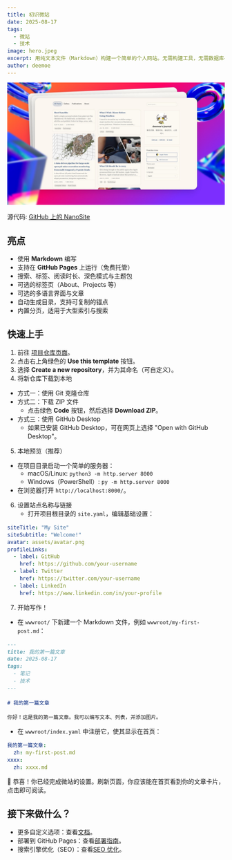 ```yaml
---
title: 初识微站
date: 2025-08-17
tags:
  - 微站
  - 技术
image: hero.jpeg
excerpt: 用纯文本文件（Markdown）构建一个简单的个人网站。无需构建工具，无需数据库——只需编辑文件并发布。非常适合博客、笔记、维基、日记或书籍章节。
author: deemoe
---
```


![hero](hero.jpeg)

源代码: [GitHub 上的 NanoSite](https://github.com/deemoe404/NanoSite)

## 亮点

- 使用 **Markdown** 编写
- 支持在 **GitHub Pages** 上运行（免费托管）
- 搜索、标签、阅读时长、深色模式与主题包
- 可选的标签页（About、Projects 等）
- 可选的多语言界面与文章
- 自动生成目录，支持可复制的锚点
- 内置分页，适用于大型索引与搜索

## 快速上手

1) 前往 [项目仓库页面](https://github.com/deemoe404/NanoSite)。  
2) 点击右上角绿色的 **Use this template** 按钮。  
3) 选择 **Create a new repository**，并为其命名（可自定义）。  
4) 将新仓库下载到本地  
  - 方式一：使用 Git 克隆仓库
  - 方式二：下载 ZIP 文件
    - 点击绿色 **Code** 按钮，然后选择 **Download ZIP**。
  - 方式三：使用 GitHub Desktop
    - 如果已安装 GitHub Desktop，可在网页上选择 "Open with GitHub Desktop"。
5) 本地预览（推荐）
  - 在项目目录启动一个简单的服务器：
    - macOS/Linux: `python3 -m http.server 8000`
    - Windows（PowerShell）: `py -m http.server 8000`
  - 在浏览器打开 `http://localhost:8000/`。
6) 设置站点名称与链接
    - 打开项目根目录的 `site.yaml`，编辑基础设置：
  ```yaml
  siteTitle: "My Site"
  siteSubtitle: "Welcome!"
  avatar: assets/avatar.png
  profileLinks:
    - label: GitHub
      href: https://github.com/your-username
    - label: Twitter
      href: https://twitter.com/your-username
    - label: LinkedIn
      href: https://www.linkedin.com/in/your-profile
  ```
7) 开始写作！
  - 在 `wwwroot/` 下新建一个 Markdown 文件，例如 `wwwroot/my-first-post.md`：
  ```markdown
  ---
  title: 我的第一篇文章
  date: 2025-08-17
  tags:
    - 笔记
    - 技术
  ---

  # 我的第一篇文章

  你好！这是我的第一篇文章。我可以编写文本、列表，并添加图片。
  ```
  - 在 `wwwroot/index.yaml` 中注册它，使其显示在首页：
  ```yaml
  我的第一篇文章:
    zh: my-first-post.md
  xxxx:
    zh: xxxx.md
  ```

🎉 恭喜！你已经完成微站的设置。刷新页面，你应该能在首页看到你的文章卡片，点击即可阅读。

## 接下来做什么？

- 更多自定义选项：查看[文档](?id=post/doc_zh.md)。
- 部署到 GitHub Pages：查看[部署指南](?id=post/githubpages_zh.md)。
- 搜索引擎优化（SEO）：查看[SEO 优化](?id=post/seo_zh.md)。
